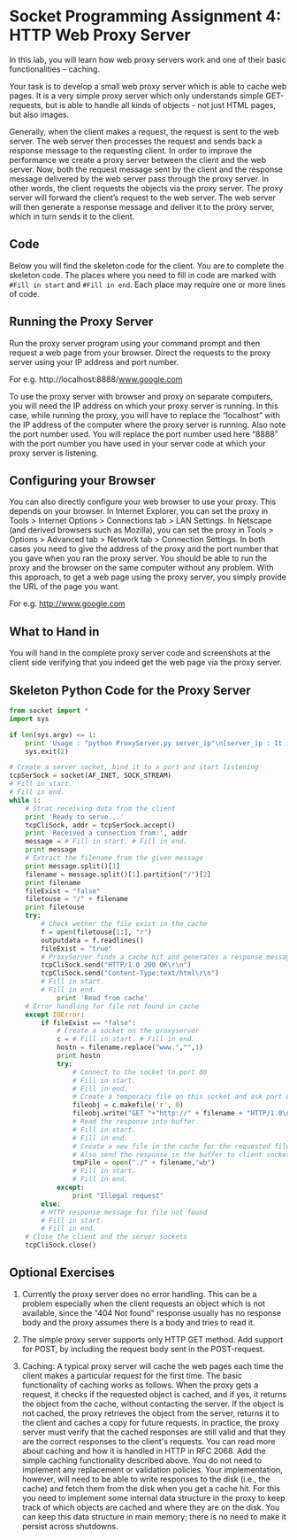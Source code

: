 # Socket Programming Assignment 4: HTTP Web Proxy Server
In this lab, you will learn how web proxy servers work and one of their basic functionalities – caching.  

Your task is to develop a small web proxy server which is able to cache web pages. It is a very simple proxy server which only understands simple GET-requests, but is able to handle all kinds of objects - not just HTML pages, but also images.  

Generally, when the client makes a request, the request is sent to the web server. The web server then processes the request and sends back a response message to the requesting client. In order to improve the performance we create a proxy server between the client and the web server. Now, both the request message sent by the client and the response message delivered by the web server pass through the proxy server. In other words, the client requests the objects via the proxy server. The proxy server will forward the client’s request to the web server. The web server will then generate a response message and deliver it to the proxy server, which in turn sends it to the client. 

## Code
Below you will find the skeleton code for the client. You are to complete the skeleton code. The places where you need to fill in code are marked with ```#Fill in start``` and ```#Fill in end```. Each place may require one or more lines of code. 

## Running the Proxy Server
Run the proxy server program using your command prompt and then request a web page from your browser. Direct the requests to the proxy server using your IP address and port number.

For e.g. http://localhost:8888/www.google.com

To use the proxy server with browser and proxy on separate computers, you will need the IP address on which your proxy server is running. In this case, while running the proxy, you will have to replace the “localhost” with the IP address of the computer where the proxy server is running. Also note the port number used. You will replace the port number used here “8888” with the port number you have used in your server code at which your proxy server is listening.

## Configuring your Browser
You can also directly configure your web browser to use your proxy. This depends on your browser. In Internet Explorer, you can set the proxy in Tools > Internet Options > Connections tab > LAN Settings. In Netscape (and derived browsers such as Mozilla), you can set the proxy in Tools > Options > Advanced tab > Network tab > Connection Settings. In both cases you need to give the address of the proxy and the port number that you gave when you ran the proxy server. You should be able to run the proxy and the browser on the same computer without any problem. With this approach, to get a web page using the proxy server, you simply provide the URL of the page you want. 

For e.g. http://www.google.com

## What to Hand in
You will hand in the complete proxy server code and screenshots at the client side verifying that you indeed get the web page via the proxy server.

## Skeleton Python Code for the Proxy Server
```python
from socket import *
import sys

if len(sys.argv) <= 1:
    print 'Usage : "python ProxyServer.py server_ip"\n[server_ip : It is the IP Address Of Proxy Server'
    sys.exit(2)

# Create a server socket, bind it to a port and start listening
tcpSerSock = socket(AF_INET, SOCK_STREAM)
# Fill in start.
# Fill in end.
while 1:
    # Strat receiving data from the client
    print 'Ready to serve...'
    tcpCliSock, addr = tcpSerSock.accept()
    print 'Received a connection from:', addr
    message = # Fill in start. # Fill in end.
    print message
    # Extract the filename from the given message
    print message.split()[1]
    filename = message.split()[1].partition("/")[2]
    print filename
    fileExist = "false"
    filetouse = "/" + filename
    print filetouse
    try:
        # Check wether the file exist in the cache
        f = open(filetouse[1:], "r")
        outputdata = f.readlines()
        fileExist = "true"
        # ProxyServer finds a cache hit and generates a response message
        tcpCliSock.send("HTTP/1.0 200 OK\r\n")
        tcpCliSock.send("Content-Type:text/html\r\n")
        # Fill in start.
        # Fill in end.
            print 'Read from cache'
    # Error handling for file not found in cache
    except IOError:
        if fileExist == "false":
            # Create a socket on the proxyserver
            c = # Fill in start. # Fill in end.
            hostn = filename.replace("www.","",1) 
            print hostn
            try:
                # Connect to the socket to port 80
                # Fill in start.
                # Fill in end.
                # Create a temporary file on this socket and ask port 80 for the file requested by the client
                fileobj = c.makefile('r', 0)
                fileobj.write("GET "+"http://" + filename + "HTTP/1.0\n\n")
                # Read the response into buffer
                # Fill in start.
                # Fill in end.
                # Create a new file in the cache for the requested file.
                # Also send the response in the buffer to client socket and the corresponding file in the cache
                tmpFile = open("./" + filename,"wb")
                # Fill in start.
                # Fill in end.
            except:
                print "Illegal request"
        else:
        # HTTP response message for file not found
        # Fill in start.
        # Fill in end.
    # Close the client and the server sockets
    tcpCliSock.close()
```

## Optional Exercises
1. Currently the proxy server does no error handling. This can be a problem especially when the client requests an object which is not available, since the "404 Not found" response usually has no response body and the proxy assumes there is a body and tries to read it.

2. The simple proxy server supports only HTTP GET method. Add support for POST, by including the request body sent in the POST-request.

3. Caching: A typical proxy server will cache the web pages each time the client makes a particular request for the first time. The basic functionality of caching works as follows. When the proxy gets a request, it checks if the requested object is cached, and if yes, it returns the object from the cache, without contacting the server. If the object is not cached, the proxy retrieves the object from the server, returns it to the client and caches a copy for future requests. In practice, the proxy server must verify that the cached responses are still valid and that they are the correct responses to the client's requests. You can read more about caching and how it is handled in HTTP in RFC 2068. Add the simple caching functionality described above. You do not need to implement any replacement or validation policies. Your implementation, however, will need to be able to write responses to the disk (i.e., the cache) and fetch them from the disk when you get a cache hit. For this you need to implement some internal data structure in the proxy to keep track of which objects are cached and where they are on the disk. You can keep this data structure in main memory; there is no need to make it persist across shutdowns.